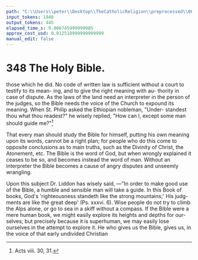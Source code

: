 ```yaml
---
path: "C:\\Users\\peter\\Desktop\\TheCatholicReligion\\preprocessed\\00367.jpg"
input_tokens: 1948
output_tokens: 445
elapsed_time_s: 9.006745999999985
approx_cost_usd: 0.012518999999999999
manual_edit: false
---
```

# 348 The Holy Bible.

those which he did. No code of written law is
sufficient without a court to testify to its mean-
ing, and to give the right meaning with au-
thority in case of dispute. As the laws of the
land need an interpreter in the person of the
judges, so the Bible needs the voice of the
Church to expound its meaning. When St.
Philip asked the Ethiopian nobleman, "Under-
standest thou what thou readest?" he wisely
replied, "How can I, except some man should
guide me?"[^1]

That every man should study the Bible for
himself, putting his own meaning upon its
words, cannot be a right plan; for people who
do this come to opposite conclusions as to main
truths, such as the Divinity of Christ, the
Atonement, etc. The Bible is the word of
God, but when wrongly explained it ceases to
be so, and becomes instead the word of man.
Without an interpreter the Bible becomes a
cause of angry disputes and unseemly wrangling.

Upon this subject Dr. Liddon has wisely said,
—"In order to make good use of the Bible, a
humble and sensible man will take a guide.
In this Book of books, God's 'righteousness
standeth like the strong mountains;' His judg-
ments are like the great deep' (Ps. xxxvi. 6).
Wise people do not try to climb the Alps alone,
or go to sea in a skiff without a compass. If
the Bible were a mere human book, we might
easily explore its heights and depths for our-
selves; but precisely because it is superhuman,
we may easily lose ourselves in the attempt to
explore it. He who gives us the Bible, gives
us, in the voice of that early undivided Christian

[^1]: Acts viii. 30, 31.